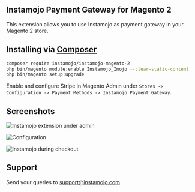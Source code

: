 ## Instamojo Payment Gateway for Magento 2

This extension allows you to use Instamojo as payment gateway in your Magento 2 store.

## Installing via [Composer](https://getcomposer.org/)

```bash
composer require instamojo/instamojo-magento-2
php bin/magento module:enable Instamojo_Imojo --clear-static-content
php bin/magento setup:upgrade
```

Enable and configure Stripe in Magento Admin under `Stores -> Configuration -> Payment Methods -> Instamojo Payment Gateway`.

## Screenshots

![Instamojo extension under admin](http://i.imgur.com/uj2wMZ1.gifv)

![Configuration](http://i.imgur.com/ltxylh3.png)

![Instamojo during checkout](http://i.imgur.com/Ayw3MnC.png)


## Support

Send your queries to support@instamojo.com